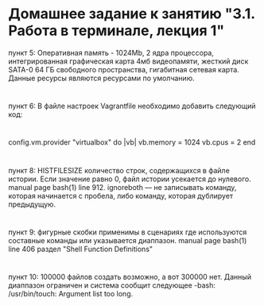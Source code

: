 # Домашнее задание к занятию "3.1. Работа в терминале, лекция 1"
пункт 5: Оперативная память - 1024Mb, 2 ядра процессора, интегрированная графическая карта 4мб видеопамяти, жесткий диск SATA-0 64 ГБ свободного пространства, гигабитная сетевая карта. Данные ресурсы являются ресурсами по умолчанию.
#
пункт 6:  В файле настроек Vagrantfile необходимо добавить следующий код:
#
config.vm.provider "virtualbox" do |vb|
  vb.memory = 1024
  vb.cpus = 2
end
#
пункт 8: HISTFILESIZE количество строк, содержащихся в файле истории. Если значение равно 0, файл истории усекается до нулевого.
manual page bash(1) line 912.
ignoreboth — не записывать команду, которая начинается с пробела, либо команду, которая дублирует предыдущую.
#
пункт 9: фигурные скобки применимы в сценариях где используются составные команды или указывается диаппазон.
manual page bash(1) line 406      раздел "Shell Function Definitions"
#
пункт 10: 100000 файлов создать возможно, а вот 300000 нет. 
Данный диаппазон ограничен и система сообщит следующее -bash: /usr/bin/touch: Argument list too long.
#
